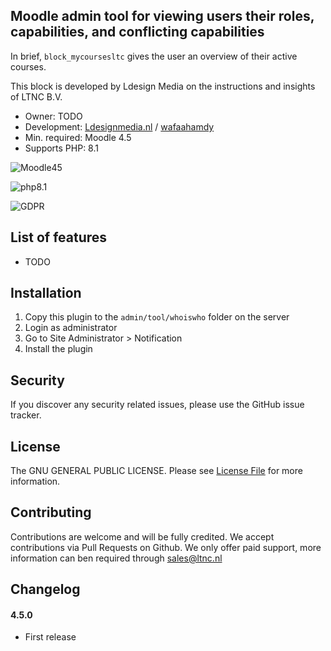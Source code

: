 ## Moodle admin tool for viewing users their roles, capabilities, and conflicting capabilities

In brief, `block_mycoursesltc` gives the user an overview of their active courses.

This block is developed by Ldesign Media on the instructions and insights of LTNC B.V.

* Owner: TODO
* Development: [Ldesignmedia.nl](https://ldesignmedia.nl/) / [wafaahamdy](https://github.com/wafaahamdy)
* Min. required: Moodle 4.5
* Supports PHP: 8.1

![Moodle45](https://img.shields.io/badge/moodle-4.5-F98012.svg?logo=moodle)

![php8.1](https://img.shields.io/badge/php-8.1-777BB4.svg?logo=php)

![GDPR](https://img.shields.io/badge/GDPR-null_provider-brightgreen.svg)

## List of features
- TODO

## Installation
1.  Copy this plugin to the `admin/tool/whoiswho` folder on the server
2.  Login as administrator
3.  Go to Site Administrator > Notification
4.  Install the plugin

## Security

If you discover any security related issues, please use the GitHub issue tracker.

## License

The GNU GENERAL PUBLIC LICENSE. Please see [License File](LICENSE.md) for more information.

## Contributing

Contributions are welcome and will be fully credited. We accept contributions via Pull Requests on Github.
We only offer paid support, more information can ben required through [sales@ltnc.nl](mailto:sales@ltnc.nl)

## Changelog

#### 4.5.0
- First release
